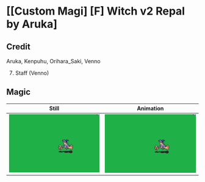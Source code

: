 # [\[Custom Magi\] \[F\] Witch v2 Repal by Aruka]

## Credit

Aruka, Kenpuhu, Orihara_Saki, Venno

7. Staff (Venno)
	
## Magic

| Still | Animation |
| :---: | :-------: |
| ![Magic still](./Magic_000.png) | ![Magic animation](./Magic.gif) |
